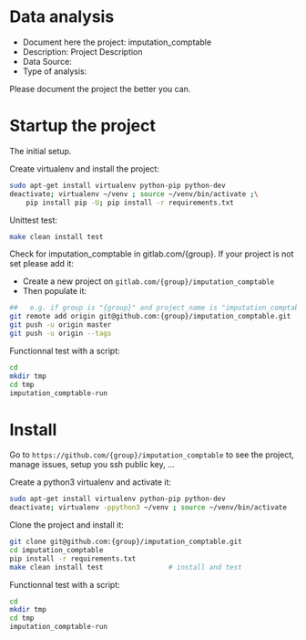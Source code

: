 # Data analysis
- Document here the project: imputation_comptable
- Description: Project Description
- Data Source:
- Type of analysis:

Please document the project the better you can.

# Startup the project

The initial setup.

Create virtualenv and install the project:
```bash
sudo apt-get install virtualenv python-pip python-dev
deactivate; virtualenv ~/venv ; source ~/venv/bin/activate ;\
    pip install pip -U; pip install -r requirements.txt
```

Unittest test:
```bash
make clean install test
```

Check for imputation_comptable in gitlab.com/{group}.
If your project is not set please add it:

- Create a new project on `gitlab.com/{group}/imputation_comptable`
- Then populate it:

```bash
##   e.g. if group is "{group}" and project_name is "imputation_comptable"
git remote add origin git@github.com:{group}/imputation_comptable.git
git push -u origin master
git push -u origin --tags
```

Functionnal test with a script:

```bash
cd
mkdir tmp
cd tmp
imputation_comptable-run
```

# Install

Go to `https://github.com/{group}/imputation_comptable` to see the project, manage issues,
setup you ssh public key, ...

Create a python3 virtualenv and activate it:

```bash
sudo apt-get install virtualenv python-pip python-dev
deactivate; virtualenv -ppython3 ~/venv ; source ~/venv/bin/activate
```

Clone the project and install it:

```bash
git clone git@github.com:{group}/imputation_comptable.git
cd imputation_comptable
pip install -r requirements.txt
make clean install test                # install and test
```
Functionnal test with a script:

```bash
cd
mkdir tmp
cd tmp
imputation_comptable-run
```

